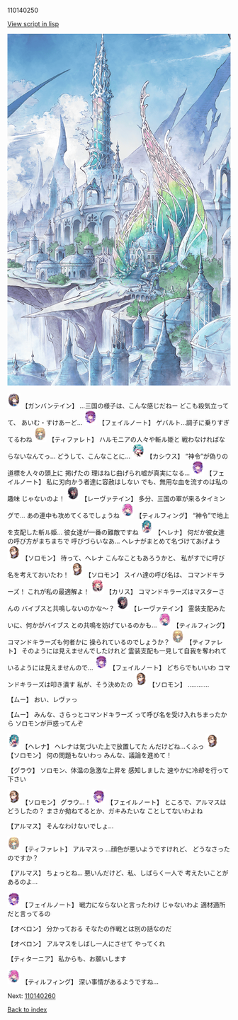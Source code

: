 110140250

[View script in lisp](../scripts/110140250.txt)

![fairy_world.png](../images/backgrounds/fairy_world.png)

<img src="../images/units/3600211.png" alt="3600211.png" height="34"/>
【ガンバンテイン】
…三国の様子は、こんな感じだねー
どこも殺気立ってて、
あいむ・すけあーど…

<img src="../images/units/3401911.png" alt="3401911.png" height="34"/>
【フェイルノート】
ゲバルト…調子に乗りすぎてるわね

<img src="../images/units/3503211.png" alt="3503211.png" height="34"/>
【ティファレト】
ハルモニアの人々や斬ル姫と
戦わなければならないなんてっ…
どうして、こんなことに…

<img src="../images/units/3303111.png" alt="3303111.png" height="34"/>
【カシウス】
“神令”が偽りの道標を人々の頭上に
掲げたの
理はねじ曲げられ嘘が真実になる…

<img src="../images/units/3401911.png" alt="3401911.png" height="34"/>
【フェイルノート】
私に刃向かう者達に容赦はしない
でも、無用な血を流すのは私の趣味
じゃないのよ！

<img src="../images/units/3100211.png" alt="3100211.png" height="34"/>
【レーヴァテイン】
多分、三国の軍が来るタイミングで…
あの連中も攻めてくるでしょうね

<img src="../images/units/3101411.png" alt="3101411.png" height="34"/>
【ティルフィング】
“神令”で地上を支配した斬ル姫…
彼女達が一番の難敵ですね

<img src="../images/units/3302811.png" alt="3302811.png" height="34"/>
【ヘレナ】
何だか彼女達の呼び方がまちまちで
呼びづらいなあ…
ヘレナがまとめて名づけてあげよう

<img src="../images/units/3503111.png" alt="3503111.png" height="34"/>
【ソロモン】
待って、ヘレナ
こんなこともあろうかと、
私がすでに呼び名を考えておいたわ！

<img src="../images/units/3503111.png" alt="3503111.png" height="34"/>
【ソロモン】
スイハ達の呼び名は、
コマンドキラーズ！
これが私の最適解よ！

<img src="../images/units/3602511.png" alt="3602511.png" height="34"/>
【カリス】
コマンドキラーズはマスターさんの
バイブスと共鳴しないのかな～？

<img src="../images/units/3100211.png" alt="3100211.png" height="34"/>
【レーヴァテイン】
霊装支配みたいに、何かがバイブス
との共鳴を妨げているのかも…

<img src="../images/units/3101411.png" alt="3101411.png" height="34"/>
【ティルフィング】
コマンドキラーズも何者かに
操られているのでしょうか？

<img src="../images/units/3503211.png" alt="3503211.png" height="34"/>
【ティファレト】
そのようには見えませんでしたけれど
霊装支配も一見して自我を奪われて
いるようには見えませんので…

<img src="../images/units/3401911.png" alt="3401911.png" height="34"/>
【フェイルノート】
どちらでもいいわ
コマンドキラーズは叩き潰す
私が、そう決めたの

<img src="../images/units/3503111.png" alt="3503111.png" height="34"/>
【ソロモン】
…………

【ムー】
おい、レヴァっ

【ムー】
みんな、さらっとコマンドキラーズ
って呼び名を受け入れちまったから
ソロモンが戸惑ってんぞ

<img src="../images/units/3302811.png" alt="3302811.png" height="34"/>
【ヘレナ】
ヘレナは気づいた上で放置してた
んだけどね…くふっ

<img src="../images/units/3503111.png" alt="3503111.png" height="34"/>
【ソロモン】
何の問題もないわっ
みんな、議論を進めて！

【グラウ】
ソロモン、体温の急激な上昇を
感知しました
速やかに冷却を行って下さい

<img src="../images/units/3503111.png" alt="3503111.png" height="34"/>
【ソロモン】
グラウ…！

<img src="../images/units/3401911.png" alt="3401911.png" height="34"/>
【フェイルノート】
ところで、アルマスはどうしたの？
まさか拗ねてるとか、ガキみたいな
ことしてないわよね

【アルマス】
そんなわけないでしょ…

<img src="../images/units/3503211.png" alt="3503211.png" height="34"/>
【ティファレト】
アルマスっ
…顔色が悪いようですけれど、
どうなさったのですか？

【アルマス】
ちょっとね…
悪いんだけど、私、しばらく一人で
考えたいことがあるのよ…

<img src="../images/units/3401911.png" alt="3401911.png" height="34"/>
【フェイルノート】
戦力にならないと言ったわけ
じゃないわよ
適材適所だと言ってるの

【オベロン】
分かっておる
そなたの作戦とは別の話なのだ

【オベロン】
アルマスをしばし一人にさせて
やってくれ

【ティターニア】
私からも、お願いします

<img src="../images/units/3101411.png" alt="3101411.png" height="34"/>
【ティルフィング】
深い事情があるようですね…

Next: [110140260](110140260.md)

[Back to index](index.md)
